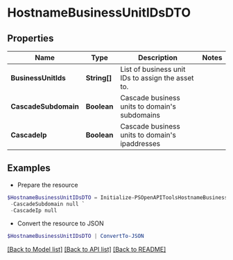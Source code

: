 # HostnameBusinessUnitIDsDTO
## Properties

Name | Type | Description | Notes
------------ | ------------- | ------------- | -------------
**BusinessUnitIds** | **String[]** | List of business unit IDs to assign the asset to. | 
**CascadeSubdomain** | **Boolean** | Cascade business units to domain&#39;s subdomains | 
**CascadeIp** | **Boolean** | Cascade business units to domain&#39;s ipaddresses | 

## Examples

- Prepare the resource
```powershell
$HostnameBusinessUnitIDsDTO = Initialize-PSOpenAPIToolsHostnameBusinessUnitIDsDTO  -BusinessUnitIds [1,2,3] `
 -CascadeSubdomain null `
 -CascadeIp null
```

- Convert the resource to JSON
```powershell
$HostnameBusinessUnitIDsDTO | ConvertTo-JSON
```

[[Back to Model list]](../README.md#documentation-for-models) [[Back to API list]](../README.md#documentation-for-api-endpoints) [[Back to README]](../README.md)

